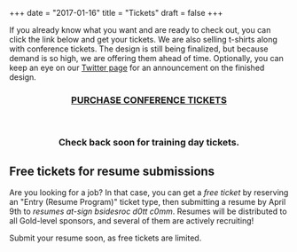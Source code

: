 +++
date = "2017-01-16"
title = "Tickets"
draft = false
+++

If you already know what you want and are ready to check out, you can click the link below and get your tickets. We are also selling t-shirts along with conference tickets.  The design is still being finalized, but because demand is so high, we are offering them ahead of time.  Optionally, you can keep an eye on our [Twitter page](https://twitter.com/bsidesroc) for an announcement on the finished design.

### <div align="center">[PURCHASE CONFERENCE TICKETS](https://bsidesroc2018.eventbrite.com/)</div>

<br>

### <div align="center">Check back soon for training day tickets.</div>

## Free tickets for resume submissions

Are you looking for a job?  In that case, you can get a *free ticket* by reserving an "Entry (Resume Program)" ticket type, then submitting a resume by April 9th to *resumes at-sign bsidesroc d0tt c0mm*.  Resumes will be distributed to all Gold-level sponsors, and several of them are actively recruiting!

Submit your resume soon, as free tickets are limited.
